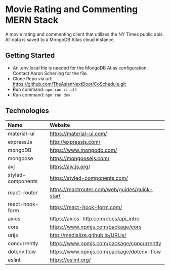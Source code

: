 # Movie Rating and Commenting MERN Stack

A movie rating and commenting client that utilizes the NY Times public apis. All data is saved to a MongoDB Atlas cloud instance.

## Getting Started
* An .env.local file is needed for the MongoDB Atlas configuration. Contact Aaron Scherling for the file. 
* Clone Repo via url: https://github.com/TheAsianNextDoor/CoSchedule.git
* Run command: `npm run ci-all`
* Run command: `npm run dev`

## Technologies
Name | Website
| :--- | :---
material-ui | https://material-ui.com/
expressJs | http://expressjs.com/
mongoDB | https://www.mongodb.com/
mongoose | https://mongoosejs.com/
avj | https://ajv.js.org/
styled-components | https://styled-components.com/
react-router | https://reactrouter.com/web/guides/quick-start
react-hook-form | https://react-hook-form.com/
axios | https://axios-http.com/docs/api_intro
cors | https://www.npmjs.com/package/cors
urijs | http://medialize.github.io/URI.js/
concurrently | https://www.npmjs.com/package/concurrently
dotenv flow | https://www.npmjs.com/package/dotenv-flow
eslint | https://eslint.org/
